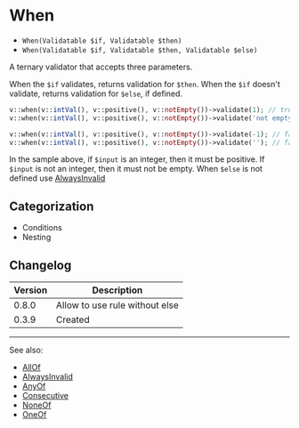 # When

- `When(Validatable $if, Validatable $then)`
- `When(Validatable $if, Validatable $then, Validatable $else)`

A ternary validator that accepts three parameters.

When the `$if` validates, returns validation for `$then`.
When the `$if` doesn't validate, returns validation for `$else`, if defined.

```php
v::when(v::intVal(), v::positive(), v::notEmpty())->validate(1); // true
v::when(v::intVal(), v::positive(), v::notEmpty())->validate('not empty'); // true

v::when(v::intVal(), v::positive(), v::notEmpty())->validate(-1); // false
v::when(v::intVal(), v::positive(), v::notEmpty())->validate(''); // false
```

In the sample above, if `$input` is an integer, then it must be positive.
If `$input` is not an integer, then it must not be empty.
When `$else` is not defined use [AlwaysInvalid](AlwaysInvalid.md)

## Categorization

- Conditions
- Nesting

## Changelog

Version | Description
--------|-------------
  0.8.0 | Allow to use rule without else
  0.3.9 | Created

***
See also:

- [AllOf](AllOf.md)
- [AlwaysInvalid](AlwaysInvalid.md)
- [AnyOf](AnyOf.md)
- [Consecutive](Consecutive.md)
- [NoneOf](NoneOf.md)
- [OneOf](OneOf.md)
